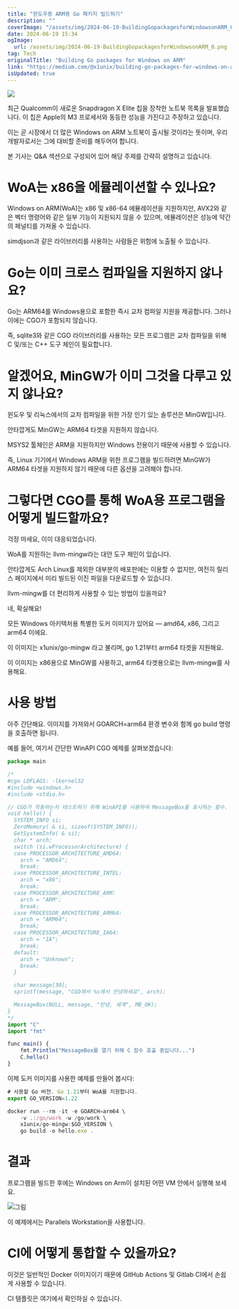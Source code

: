 ```yaml
---
title: "윈도우용 ARM용 Go 패키지 빌드하기"
description: ""
coverImage: "/assets/img/2024-06-19-BuildingGopackagesforWindowsonARM_0.png"
date: 2024-06-19 15:34
ogImage:
  url: /assets/img/2024-06-19-BuildingGopackagesforWindowsonARM_0.png
tag: Tech
originalTitle: "Building Go packages for Windows on ARM"
link: "https://medium.com/@x1unix/building-go-packages-for-windows-on-arm-d181fa4e3bfc"
isUpdated: true
---
```


<img src="/assets/img/2024-06-19-BuildingGopackagesforWindowsonARM_0.png" />

최근 Qualcomm이 새로운 Snapdragon X Elite 칩을 장착한 노트북 목록을 발표했습니다. 이 칩은 Apple의 M3 프로세서와 동등한 성능을 가진다고 주장하고 있습니다.

이는 곧 시장에서 더 많은 Windows on ARM 노트북이 출시될 것이라는 뜻이며, 우리 개발자로서는 그에 대비할 준비를 해두어야 합니다.

본 기사는 Q&A 섹션으로 구성되어 있어 해당 주제를 간략히 설명하고 있습니다.

<!-- cozy-coder - 수평 -->

<ins class="adsbygoogle"
     style="display:block"
     data-ad-client="ca-pub-4877378276818686"
     data-ad-slot="1107185301"
     data-ad-format="auto"
     data-full-width-responsive="true"></ins>

<script>
     (adsbygoogle = window.adsbygoogle || []).push({});
</script>

# WoA는 x86을 에뮬레이션할 수 있나요?

Windows on ARM(WoA)는 x86 및 x86-64 에뮬레이션을 지원하지만, AVX2와 같은 벡터 명령어와 같은 일부 기능이 지원되지 않을 수 있으며, 에뮬레이션은 성능에 약간의 페널티를 가져올 수 있습니다.

simdjson과 같은 라이브러리를 사용하는 사람들은 위험에 노출될 수 있습니다.

# Go는 이미 크로스 컴파일을 지원하지 않나요?

<!-- cozy-coder - 수평 -->

<ins class="adsbygoogle"
     style="display:block"
     data-ad-client="ca-pub-4877378276818686"
     data-ad-slot="1107185301"
     data-ad-format="auto"
     data-full-width-responsive="true"></ins>

<script>
     (adsbygoogle = window.adsbygoogle || []).push({});
</script>

Go는 ARM64를 Windows용으로 포함한 즉시 교차 컴파일 지원을 제공합니다. 그러나 이에는 CGO가 포함되지 않습니다.

즉, sqlite3와 같은 CGO 라이브러리를 사용하는 모든 프로그램은 교차 컴파일을 위해 C 및/또는 C++ 도구 체인이 필요합니다.

# 알겠어요, MinGW가 이미 그것을 다루고 있지 않나요?

윈도우 및 리눅스에서의 교차 컴파일을 위한 가장 인기 있는 솔루션은 MinGW입니다.

<!-- cozy-coder - 수평 -->

<ins class="adsbygoogle"
     style="display:block"
     data-ad-client="ca-pub-4877378276818686"
     data-ad-slot="1107185301"
     data-ad-format="auto"
     data-full-width-responsive="true"></ins>

<script>
     (adsbygoogle = window.adsbygoogle || []).push({});
</script>

안타깝게도 MinGW는 ARM64 타겟을 지원하지 않습니다.

MSYS2 툴체인은 ARM을 지원하지만 Windows 전용이기 때문에 사용할 수 있습니다.

즉, Linux 기기에서 Windows ARM을 위한 프로그램을 빌드하려면 MinGW가 ARM64 타겟을 지원하지 않기 때문에 다른 옵션을 고려해야 합니다.

# 그렇다면 CGO를 통해 WoA용 프로그램을 어떻게 빌드할까요?

<!-- cozy-coder - 수평 -->

<ins class="adsbygoogle"
     style="display:block"
     data-ad-client="ca-pub-4877378276818686"
     data-ad-slot="1107185301"
     data-ad-format="auto"
     data-full-width-responsive="true"></ins>

<script>
     (adsbygoogle = window.adsbygoogle || []).push({});
</script>

걱정 마세요, 이미 대응되었습니다.

WoA를 지원하는 llvm-mingw라는 대안 도구 체인이 있습니다.

안타깝게도 Arch Linux를 제외한 대부분의 배포판에는 이용할 수 없지만, 여전히 릴리스 페이지에서 미리 빌드된 이진 파일을 다운로드할 수 있습니다.

llvm-mingw를 더 편리하게 사용할 수 있는 방법이 있을까요?

<!-- cozy-coder - 수평 -->

<ins class="adsbygoogle"
     style="display:block"
     data-ad-client="ca-pub-4877378276818686"
     data-ad-slot="1107185301"
     data-ad-format="auto"
     data-full-width-responsive="true"></ins>

<script>
     (adsbygoogle = window.adsbygoogle || []).push({});
</script>

네, 확실해요!

모든 Windows 아키텍처용 특별한 도커 이미지가 있어요 — amd64, x86, 그리고 arm64 이에요.

이 이미지는 x1unix/go-mingw 라고 불리며, go 1.21부터 arm64 타겟을 지원해요.

이 이미지는 x86용으로 MinGW를 사용하고, arm64 타겟용으로는 llvm-mingw를 사용해요.

<!-- cozy-coder - 수평 -->

<ins class="adsbygoogle"
     style="display:block"
     data-ad-client="ca-pub-4877378276818686"
     data-ad-slot="1107185301"
     data-ad-format="auto"
     data-full-width-responsive="true"></ins>

<script>
     (adsbygoogle = window.adsbygoogle || []).push({});
</script>

# 사용 방법

아주 간단해요. 이미지를 가져와서 GOARCH=arm64 환경 변수와 함께 go build 명령을 호출하면 됩니다.

예를 들어, 여기서 간단한 WinAPI CGO 예제를 살펴보겠습니다:

```js
package main

/*
#cgo LDFLAGS: -lkernel32
#include <windows.h>
#include <stdio.h>

// CGO가 작동하는지 테스트하기 위해 WinAPI를 사용하여 MessageBox를 표시하는 함수.
void hello() {
  SYSTEM_INFO si;
  ZeroMemory( & si, sizeof(SYSTEM_INFO));
  GetSystemInfo( & si);
  char * arch;
  switch (si.wProcessorArchitecture) {
  case PROCESSOR_ARCHITECTURE_AMD64:
    arch = "AMD64";
    break;
  case PROCESSOR_ARCHITECTURE_INTEL:
    arch = "x86";
    break;
  case PROCESSOR_ARCHITECTURE_ARM:
    arch = "ARM";
    break;
  case PROCESSOR_ARCHITECTURE_ARM64:
    arch = "ARM64";
    break;
  case PROCESSOR_ARCHITECTURE_IA64:
    arch = "IA";
    break;
  default:
    arch = "Unknown";
    break;
  }

  char message[30];
  sprintf(message, "CGO에서 %s에서 안녕하세요", arch);

  MessageBox(NULL, message, "안녕, 세계", MB_OK);
}
*/
import "C"
import "fmt"

func main() {
    fmt.Println("MessageBox를 열기 위해 C 함수 호출 중입니다...")
    C.hello()
}
```

<!-- cozy-coder - 수평 -->

<ins class="adsbygoogle"
     style="display:block"
     data-ad-client="ca-pub-4877378276818686"
     data-ad-slot="1107185301"
     data-ad-format="auto"
     data-full-width-responsive="true"></ins>

<script>
     (adsbygoogle = window.adsbygoogle || []).push({});
</script>

이제 도커 이미지를 사용한 예제를 만들어 봅시다:

```js
# 사용할 Go 버전. Go 1.21부터 WoA를 지원합니다.
export GO_VERSION=1.22

docker run --rm -it -e GOARCH=arm64 \
    -v .:/go/work -w /go/work \
    x1unix/go-mingw:$GO_VERSION \
    go build -o hello.exe .
```

# 결과

프로그램을 빌드한 후에는 Windows on Arm이 설치된 어떤 VM 안에서 실행해 보세요.

<!-- cozy-coder - 수평 -->

<ins class="adsbygoogle"
     style="display:block"
     data-ad-client="ca-pub-4877378276818686"
     data-ad-slot="1107185301"
     data-ad-format="auto"
     data-full-width-responsive="true"></ins>

<script>
     (adsbygoogle = window.adsbygoogle || []).push({});
</script>

![그림](/assets/img/2024-06-19-BuildingGopackagesforWindowsonARM_1.png)

이 예제에서는 Parallels Workstation을 사용합니다.

# CI에 어떻게 통합할 수 있을까요?

이것은 일반적인 Docker 이미지이기 때문에 GitHub Actions 및 Gitlab CI에서 손쉽게 사용할 수 있습니다.

<!-- cozy-coder - 수평 -->

<ins class="adsbygoogle"
     style="display:block"
     data-ad-client="ca-pub-4877378276818686"
     data-ad-slot="1107185301"
     data-ad-format="auto"
     data-full-width-responsive="true"></ins>

<script>
     (adsbygoogle = window.adsbygoogle || []).push({});
</script>

CI 템플릿은 여기에서 확인하실 수 있습니다.

